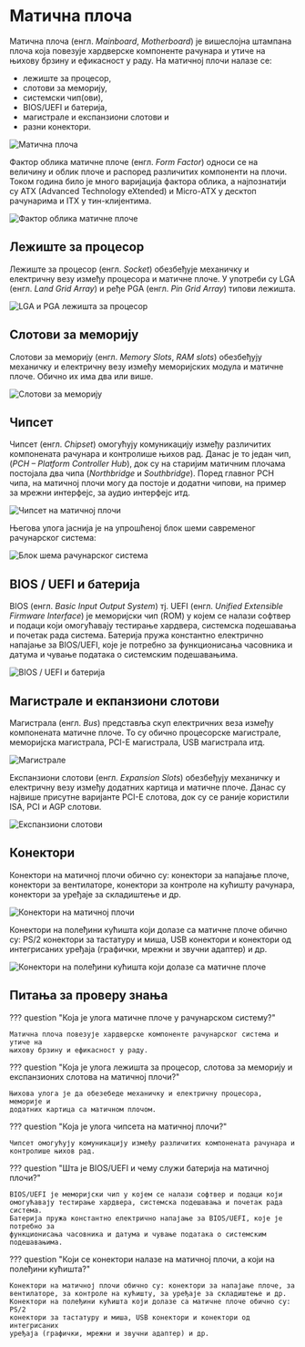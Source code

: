 # Матична плоча

Матична плоча (енгл. *Mainboard*, *Motherboard*) је вишеслојна штампана плоча
која повезује хардверске компоненте рачунара и утиче на њихову брзину и
ефикасност у раду. На матичној плочи налазе се:

* лежиште за процесор,
* слотови за меморију,
* системски чип(ови),
* BIOS/UEFI и батерија,
* магистрале и експанзиони слотови и
* разни конектори.

![Матична плоча](./images/mobo.png)

Фактор облика матичне плоче (енгл. *Form Factor*) односи се на величину и облик
плоче и распоред различитих компоненти на плочи. Током година било је много
варијација фактора облика, а најпознатији су ATX (Advanced Technology eXtended)
и Micro-ATX у десктоп рачунарима и ITX у тин-клијентима.

![Фактор облика матичне плоче](./images/formfactors.jpg)

## Лежиште за процесор

Лежиште за процесор (енгл. *Socket*) обезбеђује механичку и електричну везу
између процесора и матичне плоче. У употреби су LGA (енгл. *Land Grid Array*) и
ређе PGA (енгл. *Pin Grid Array*) типови лежишта.

![LGA и PGA лежишта за процесор](./images/sockets.jpg)

## Слотови за меморију

Слотови за меморију (енгл. *Memory Slots*, *RAM slots*) обезбеђују механичку и
електричну везу између меморијских модула и матичне плоче. Обично их има два
или више.

![Слотови за меморију](./images/slots.jpg)

## Чипсет

Чипсет (енгл. *Chipset*) омогућују комуникацију између различитих компонената
рачунара и контролише њихов рад. Данас је то један чип, (*PCH – Platform
Controller Hub*), док су на старијим матичним плочама постојала два чипа
(*Northbridge* и *Southbridge*). Поред главног PCH чипа, на матичној плочи могу
да постоје и додатни чипови, на пример за мрежни интерфејс, за аудио интерфејс
итд.

![Чипсет на матичној плочи](./images/chipset.jpg)

Његова улога јаснија је на упрошћеној блок шеми савременог рачунарског система:

![Блок шема рачунарског система](./images/racunarski-sistem.png)

## BIOS / UEFI и батерија

BIOS (енгл. *Basic Input Output System*) тј. UEFI (енгл. *Unified Extensible
Firmware Interface*) је меморијски чип (ROM) у којем се налази софтвер и подаци
који омогућавају тестирање хардвера, системска подешавања и почетак рада
система. Батерија пружа константно електрично напајање за BIOS/UEFI, које је
потребно за функционисања часовника и датума и чување података о системским
подешавањима.

![BIOS / UEFI и батерија](./images/bios.jpg)

## Магистрале и екпанзиони слотови

Магистрала (енгл. *Bus*) представља скуп електричних веза између компонената
матичне плоче. То су обично процесорске магистрале, меморијска магистрала,
PCI-E магистрала, USB магистрала итд.

![Магистрале](./images/bus.jpg)

Експанзиони слотови (енгл. *Expansion Slots*) обезбеђују механичку и електричну
везу између додатних картица и матичне плоче. Данас су највише присутне
варијанте PCI-E слотова, док су се раније користили ISA, PCI и AGP слотови.

![Експанзиони слотови](./images/expansionslots.jpg)

## Конектори

Конектори на матичној плочи обично су: конектори за напајање плоче, конектори
за вентилаторе, конектори за контроле на кућишту рачунара, конектори за уређаје
за складиштење и др.

![Конектори на матичној плочи](./images/connectors.jpg)

Конектори на полеђини кућишта који долазе са матичне плоче обично су: PS/2
конектори за тастатуру и миша, USB конектори и конектори од интегрисаних
уређаја (графички, мрежни и звучни адаптер) и др.

![Конектори на полеђини кућишта који долазе са матичне плоче](./images/backplane.jpg)

## Питања за проверу знања

??? question "Која је улога матичне плоче у рачунарском систему?"

    Матична плоча повезује хардверске компоненте рачунарског система и утиче на
    њихову брзину и ефикасност у раду.

??? question "Која је улога лежишта за процесор, слотова за меморију и експанзионих слотова на матичној плочи?"

    Њихова улога је да обезебеде механичку и електричну процесора, меморије и
    додатних картица са матичном плочом.

??? question "Која је улога чипсета на матичној плочи?"

    Чипсет омогућују комуникацију између различитих компонената рачунара и
    контролише њихов рад.

??? question "Шта је BIOS/UEFI и чему служи батерија на матичној плочи?"

    BIOS/UEFI је меморијски чип у којем се налази софтвер и подаци који
    омогућавају тестирање хардвера, системска подешавања и почетак рада система.
    Батерија пружа константно електрично напајање за BIOS/UEFI, које је потребно за
    функционисања часовника и датума и чување података о системским подешавањима.

??? question "Који се конектори налазе на матичној плочи, а који на полеђини кућишта?"

    Конектори на матичној плочи обично су: конектори за напајање плоче, за
    вентилаторе, за контроле на кућишту, за уређаје за складиштење и др.
    Конектори на полеђини кућишта који долазе са матичне плоче обично су: PS/2
    конектори за тастатуру и миша, USB конектори и конектори од интегрисаних
    уређаја (графички, мрежни и звучни адаптер) и др.
